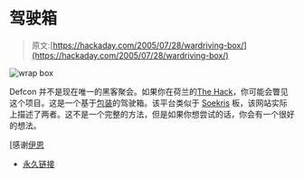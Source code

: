 # 驾驶箱

> 原文:[https://hackaday.com/2005/07/28/wardriving-box/](https://hackaday.com/2005/07/28/wardriving-box/)

![wrap box](../Images/a47d41da8049c84a2655bcced16e0d4a.png)

Defcon 并不是现在唯一的黑客聚会。如果你在荷兰的[The Hack](http://www.whatthehack.org/)，你可能会瞥见这个项目。这是一个基于[包装](http://www.pcengines.ch/)的驾驶箱。该平台类似于 [Soekris](http://www.soekris.com/) 板，该网站实际上描述了两者。这不是一个完整的方法，但是如果你想尝试的话，你会有一个很好的想法。

[感谢[伊恩](http://www.flamingballofwreckage.net/)

*   [永久链接](http://www.wardriving.ch/hpneu/wdbox/index.htm)